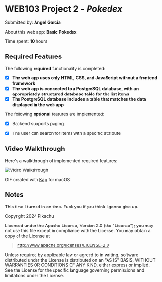 # WEB103 Project 2 - *Pokedex*

Submitted by: **Angel Garcia**

About this web app: **Basic Pokedex**

Time spent: **10** hours

## Required Features

The following **required** functionality is completed:

<!-- Make sure to check off completed functionality below -->
- [x] **The web app uses only HTML, CSS, and JavaScript without a frontend framework**
- [x] **The web app is connected to a PostgreSQL database, with an appropriately structured database table for the list items**
- [x] **The PostgreSQL database includes a table that matches the data displayed in the web app**

The following **optional** features are implemented:
- [x] Backend supports paging
- [x] The user can search for items with a specific attribute


## Video Walkthrough

Here's a walkthrough of implemented required features:

<img src='./gif3.gif' title='Video Walkthrough' width='' alt='Video Walkthrough' />


GIF created with [Kap](https://getkap.co/) for macOS

## Notes

This time I turned in on time. Fuck you if you think I gonna give up.

Copyright 2024 Pikachu

Licensed under the Apache License, Version 2.0 (the "License"); you may not use this file except in compliance with the License. You may obtain a copy of the License at

> http://www.apache.org/licenses/LICENSE-2.0

Unless required by applicable law or agreed to in writing, software distributed under the License is distributed on an "AS IS" BASIS, WITHOUT WARRANTIES OR CONDITIONS OF ANY KIND, either express or implied. See the License for the specific language governing permissions and limitations under the License.